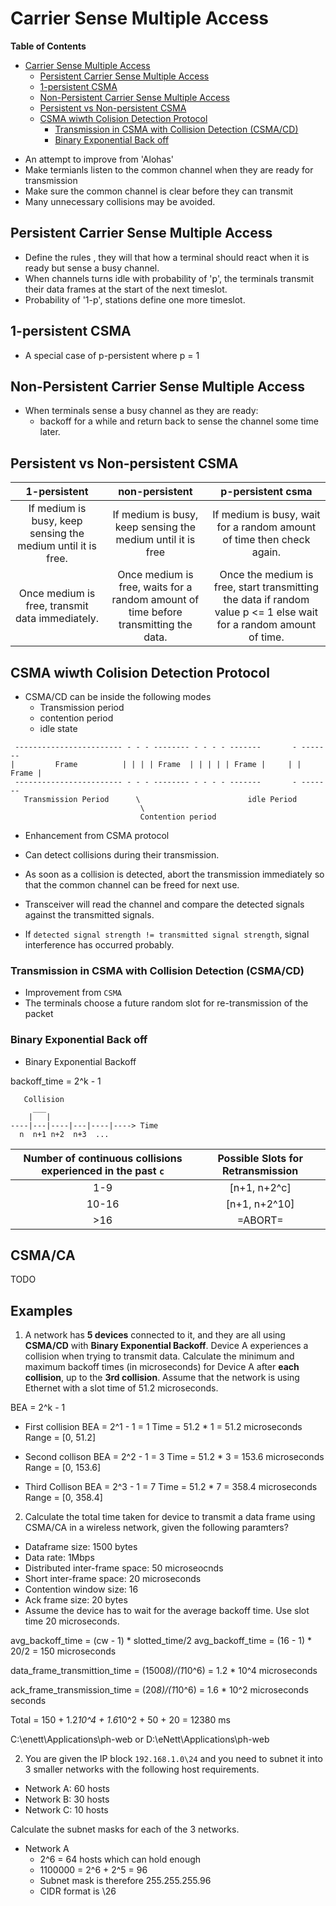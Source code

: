 # Carrier Sense Multiple Access

<!-- markdown-toc start - Don't edit this section. Run M-x markdown-toc-refresh-toc -->
**Table of Contents**

- [Carrier Sense Multiple Access](#carrier-sense-multiple-access)
    - [Persistent Carrier Sense Multiple Access](#persistent-carrier-sense-multiple-access)
    - [1-persistent CSMA](#1-persistent-csma)
    - [Non-Persistent Carrier Sense Multiple Access](#non-persistent-carrier-sense-multiple-access)
    - [Persistent vs Non-persistent CSMA](#persistent-vs-non-persistent-csma)
    - [CSMA wiwth Colision Detection Protocol](#csma-wiwth-colision-detection-protocol)
        - [Transmission in CSMA with Collision Detection (CSMA/CD)](#transmission-in-csma-with-collision-detection-csmacd)
        - [Binary Exponential Back off](#binary-exponential-back-off)

<!-- markdown-toc end -->


* An attempt to improve from 'Alohas'
* Make termianls listen to the common channel when they are ready for transmission
* Make sure the common channel is clear before they can transmit
* Many unnecessary collisions may be avoided.

## Persistent Carrier Sense Multiple Access
* Define the rules , they will that how a terminal should react when it is ready but sense a busy channel.
* When channels turns idle with probability of 'p', the terminals transmit their data frames at the start of the next timeslot.
* Probability of '1-p', stations define one more timeslot.

## 1-persistent CSMA
* A special case of p-persistent where p = 1

## Non-Persistent Carrier Sense Multiple Access
* When terminals sense a busy channel as they are ready:
  * backoff for a while and return back to sense the channel some time later.

## Persistent vs Non-persistent CSMA

| 1-persistent                                                 | non-persistent                                                                       | p-persistent csma                                                                                                  |
|:------------------------------------------------------------:|:------------------------------------------------------------------------------------:|:------------------------------------------------------------------------------------------------------------------:|
| If medium is busy, keep sensing the medium until it is free. | If medium is busy, keep sensing the medium until it is free                          | If medium is busy, wait for a random amount of time then check again.                                              |
| Once medium is free, transmit data immediately.              | Once medium is free, waits for a random amount of time before transmitting the data. | Once the medium is free, start transmitting the data if random value p <= 1 else wait for a random amount of time. |



## CSMA wiwth Colision Detection Protocol

* CSMA/CD can be inside the following modes
  * Transmission period
  * contention period
  * idle state

```
 ------------------------ - - - -------- - - - - -------       - -------
|         Frame          | | | | Frame  | | | | | Frame |     | | Frame |
 ------------------------ - - - -------- - - - - -------       - -------
   Transmission Period      \                        idle Period
                             \
                             Contention period
```

* Enhancement from CSMA protocol
* Can detect collisions during their transmission.
* As soon as a collision is detected, abort the transmission immediately so that the common channel can be freed for next use.

* Transceiver will read the channel and compare the detected signals against the transmitted signals.
* If `detected signal strength != transmitted signal strength`, signal interference has occurred probably.

### Transmission in CSMA with Collision Detection (CSMA/CD)
* Improvement from `CSMA`
* The terminals choose a future random slot for re-transmission of the packet

### Binary Exponential Back off

* Binary Exponential Backoff

backoff_time = 2^k - 1

```
   Collision
     ___
    |   |
----|---|----|---|----|----> Time
  n  n+1 n+2  n+3  ...
```

| Number of continuous collisions experienced in the past `c` | Possible Slots for Retransmission |
|:-----------------------------------------------------------:|:---------------------------------:|
| 1-9                                                         | [n+1, n+2^c]                      |
| 10-16                                                       | [n+1, n+2^10]                     |
| >16                                                         | =ABORT=                           |

## CSMA/CA
TODO


## Examples

1. A network has **5 devices** connected to it, and they are all using **CSMA/CD** with **Binary Exponential Backoff**. Device A experiences a collision when trying to transmit data. Calculate the minimum and maximum backoff times (in microseconds) for Device A after **each collision**, up to the **3rd collision**. Assume that the network is using Ethernet with a slot time of 51.2 microseconds.

BEA = 2^k - 1

* First collision
BEA  = 2^1 - 1 = 1
Time  = 51.2 * 1 = 51.2 microseconds
Range = [0, 51.2]

* Second collison
BEA = 2^2 - 1 = 3
Time = 51.2 * 3 = 153.6 microseconds
Range = [0, 153.6]

* Third Collison
BEA = 2^3 - 1 = 7
Time = 51.2 * 7 = 358.4 microseconds
Range = [0, 358.4]

2. Calculate the total time taken for device to transmit a data frame using CSMA/CA in a wireless network, given the following paramters?
* Dataframe size: 1500 bytes
* Data rate: 1Mbps
* Distributed inter-frame  space: 50 microseocnds
* Short inter-frame space: 20 microseconds
* Contention window size: 16
* Ack frame size: 20 bytes
* Assume the device has to wait for the average backoff time. Use slot time 20 microseconds.

avg_backoff_time = (cw - 1) * slotted_time/2
avg_backoff_time = (16 - 1) * 20/2 = 150 microseconds

data_frame_transmittion_time = (1500*8)/(1*10^6) = 1.2 * 10^4 microseconds

ack_frame_transmission_time = (20*8)/(1*10^6) = 1.6 * 10^2 microseconds seconds

Total = 150 + 1.2*10^4 + 1.6*10^2 + 50 + 20  = 12380 ms

 C:\enett\Applications\ph-web
or D:\eNett\Applications\ph-web


2. You are given the IP block `192.168.1.0\24` and you need to subnet it into 3 smaller networks with the following host requirements.

* Network A: 60 hosts
* Network B: 30 hosts
* Network C: 10 hosts

Calculate the subnet masks for each of the 3 networks.


* Network A
  * 2^6 = 64 hosts which can hold enough
  * 1100000 = 2^6 + 2^5 = 96
  * Subnet mask is therefore 255.255.255.96
  * CIDR format is \26
